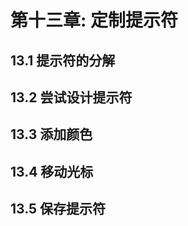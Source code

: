 # 第十三章: 定制提示符 #

## 13.1 提示符的分解 ##

## 13.2 尝试设计提示符 ##

## 13.3 添加颜色 ##

## 13.4 移动光标 ##

## 13.5 保存提示符 ##
